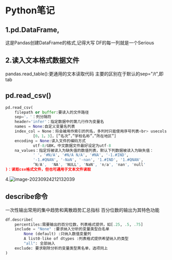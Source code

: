 # Python笔记

## 1.pd.DataFrame,

这是Pandas创建DataFrame的格式,记得大写
DF的每一列就是一个Serious

## 2.读入文本格式数据文件

pandas.read_table():更通用的文本读取代码
主要的区别在于默认的sep="/t",即tab	

## pd.read_csv()

```python
pd.read_csv(
	filepath or buffer:要读入的文件路径
	sep='，'：列分隔符
	header='infer'：指定数据中的第几行作为变量名
	names = None:自定义变量名列表
	index_col = None：将会被用作索引的列名，多列时只能使用序号列表<br>	usecols = None：指定只读入某些列，使用索引列表或者名称列表均可。
			[0，1，3]，[”名次”，”学校名称”，”所在地区”]
	encoding = None:读入文件的编码方式
			utf-8/GBK，中文数据文件最好设定为utf-8
	na_values：指定将被读入为缺失值的数值列表，默认下列数据被读入为缺失值：
			' '，'#N/A', '#N/A N/A', '#NA', '-1.#IND',
			'-1.#QNAN', '-NaN', '-nan', '1.#IND', '1.#QNAN', 
			‘N/A',  'NA', 'NULL', 'NaN', 'n/a', 'nan', 'null'
)：读取csv格式文件，但也可通用于文本文件读取
```

4.![image-20230924212132039](https://bangwu.oss-cn-shanghai.aliyuncs.com/img/image-20230924212132039.png)

## describe命令

一次性输出常用的集中趋势和离散趋势汇总指标
百分位数的输出为其特色功能

```python
df.describe(
    percentiles:需要输出的百分位数，列表格式提供，如[.25, .5, .75]
    include = "None" :要求纳入分析的变量类型白名单
    	None (default) :只纳入数值变量列
    	A list0-like of dtypes :列表格式提供希望纳入的类型
    	"all": 全部纳入
    exclude: 要求剔除分析的变量类型黑名单，选项同上
)
```

